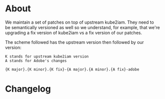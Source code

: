 # About

We maintain a set of patches on top of upstream kube2iam. They need to be
semantically versioned as well so we understand, for example, that we're
upgrading a fix version of kube2iam vs a fix version of our patches.

The scheme followed has the upstream version then followed by our version:

```
K stands for upstream kube2iam version
A stands for Adobe's changes

{K major}.{K minor}.{K fix}-{A major}.{A minor}.{A fix}-adobe
```

# Changelog

